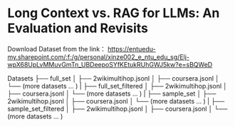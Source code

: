 # Long Context vs. RAG for LLMs: An Evaluation and Revisits



Download Dataset from the link：
https://entuedu-my.sharepoint.com/:f:/g/personal/xinze002_e_ntu_edu_sg/Elj-wpX68UpLvMMuvGmTn_UBDeepoSYfKEtukRUhGWJ5kw?e=sBQWeD

Datasets
  ├── full_set
  │   ├── 2wikimultihop.jsonl
  │   ├── coursera.jsonl
  │   └── (more datasets ... )
  |
  ├── full_set_filtered
  │   ├── 2wikimultihop.jsonl
  │   ├── coursera.jsonl
  │   └── (more datasets ... )
  |
  ├── sample_set
  │   ├── 2wikimultihop.jsonl
  │   ├── coursera.jsonl
  │   └── (more datasets ... )
  |
  ├── sample_set_filtered
  │   ├── 2wikimultihop.jsonl
  │   ├── coursera.jsonl
  │   └── (more datasets ... )
